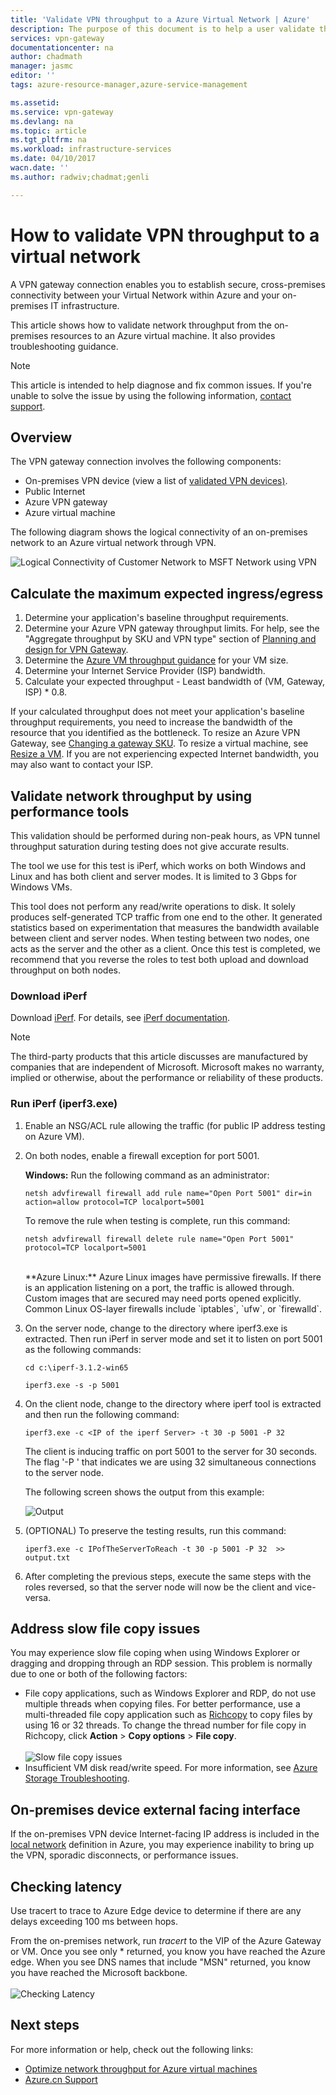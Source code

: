 ```yaml
---
title: 'Validate VPN throughput to a Azure Virtual Network | Azure'
description: The purpose of this document is to help a user validate the network throughput from their on-premises resources to an Azure virtual machine.
services: vpn-gateway
documentationcenter: na
author: chadmath
manager: jasmc
editor: ''
tags: azure-resource-manager,azure-service-management

ms.assetid:
ms.service: vpn-gateway
ms.devlang: na
ms.topic: article
ms.tgt_pltfrm: na
ms.workload: infrastructure-services
ms.date: 04/10/2017
wacn.date: ''
ms.author: radwiv;chadmat;genli

---
```

# How to validate VPN throughput to a virtual network

A VPN gateway connection enables you to establish secure, cross-premises connectivity between your Virtual Network within Azure and your on-premises IT infrastructure.

This article shows how to validate network throughput from the on-premises resources to an Azure virtual machine. It also provides troubleshooting guidance.

>[!NOTE]
>This article is intended to help diagnose and fix common issues. If you're unable to solve the issue by using the following information, [contact support](https://www.azure.cn/support/contact/).
>
>

## Overview

The VPN gateway connection involves the following components:

- On-premises VPN device (view a list of [validated VPN devices)](vpn-gateway-about-vpn-devices.md#devicetable).
- Public Internet
- Azure VPN gateway
- Azure virtual machine

The following diagram shows the logical connectivity of an on-premises network to an Azure virtual network through VPN.

![Logical Connectivity of Customer Network to MSFT Network using VPN](./media/vpn-gateway-validate-throughput-to-vnet/VPNPerf.png)

## Calculate the maximum expected ingress/egress

1.	Determine your application's baseline throughput requirements.
2.	Determine your Azure VPN gateway throughput limits. For help, see the "Aggregate throughput by SKU and VPN type" section of [Planning and design for VPN Gateway](vpn-gateway-plan-design.md).
3.	Determine the [Azure VM throughput guidance](../virtual-machines/virtual-machines-windows-sizes.md) for your VM size.
4.	Determine your Internet Service Provider (ISP) bandwidth.
5.	Calculate your expected throughput - Least bandwidth of (VM, Gateway, ISP) * 0.8.

If your calculated throughput does not meet your application's baseline throughput requirements, you need to increase the bandwidth of the resource that you identified as the bottleneck. To resize an Azure VPN Gateway, see [Changing a gateway SKU](/vpn-gateway/vpn-gateway-about-vpn-gateway-settings.md#gwsku). To resize a virtual machine, see [Resize a VM](../virtual-machines/virtual-machines-windows-resize-vm.md). If you are not experiencing expected Internet bandwidth, you may also want to contact your ISP.

## Validate network throughput by using performance tools

This validation should be performed during non-peak hours, as VPN tunnel throughput saturation during testing does not give accurate results.

The tool we use for this test is iPerf, which works on both Windows and Linux and has both client and server modes. It is limited to 3 Gbps for Windows VMs.

This tool does not perform any read/write operations to disk. It solely produces self-generated TCP traffic from one end to the other. It generated statistics based on experimentation that measures the bandwidth available between client and server nodes. When testing between two nodes, one acts as the server and the other as a client. Once this test is completed, we recommend that you reverse the roles to test both upload and download throughput on both nodes.

### Download iPerf
Download [iPerf](https://iperf.fr/download/iperf_3.1/iperf-3.1.2-win64.zip). For details, see [iPerf documentation](https://iperf.fr/iperf-doc.php).

 >[!NOTE]
 >The third-party products that this article discusses are manufactured by companies that are independent of Microsoft. Microsoft makes no warranty, implied or otherwise, about the performance or reliability of these products.
 >
 >

### Run iPerf (iperf3.exe)
1. Enable an NSG/ACL rule allowing the traffic (for public IP address testing on Azure VM).

2. On both nodes, enable a firewall exception for port 5001.

    **Windows:** Run the following command as an administrator:

    ```CMD
    netsh advfirewall firewall add rule name="Open Port 5001" dir=in action=allow protocol=TCP localport=5001
    ```

    To remove the rule when testing is complete, run this command:

    ```CMD
    netsh advfirewall firewall delete rule name="Open Port 5001" protocol=TCP localport=5001
    ```
    </br>
    **Azure Linux:**  Azure Linux images have permissive firewalls. If there is an application listening on a port, the traffic is allowed through. Custom images that are secured may need ports opened explicitly. Common Linux OS-layer firewalls include `iptables`, `ufw`, or `firewalld`.

3. On the server node, change to the directory where iperf3.exe is extracted. Then run iPerf in server mode and set it to listen on port 5001 as the following commands:

     ```CMD
     cd c:\iperf-3.1.2-win65

     iperf3.exe -s -p 5001
     ```

4. On the client node, change to the directory where iperf tool is extracted and then run the following command:

    ```CMD
    iperf3.exe -c <IP of the iperf Server> -t 30 -p 5001 -P 32
    ```

    The client is inducing traffic on port 5001 to the server for 30 seconds. The flag '-P ' that indicates we are using 32 simultaneous connections to the server node.

    The following screen shows the output from this example:

    ![Output](./media/vpn-gateway-validate-throughput-to-vnet/06theoutput.png)

5. (OPTIONAL) To preserve the testing results, run this command:

    ```CMD
    iperf3.exe -c IPofTheServerToReach -t 30 -p 5001 -P 32  >> output.txt
    ```

6. After completing the previous steps, execute the same steps with the roles reversed, so that the server node will now be the client and vice-versa.

## Address slow file copy issues
You may experience slow file coping when using Windows Explorer or dragging and dropping through an RDP session. This problem is normally due to one or both of the following factors:

- File copy applications, such as Windows Explorer and RDP, do not use multiple threads when copying files. For better performance, use a multi-threaded file copy application such as [Richcopy](https://technet.microsoft.com/magazine/2009.04.utilityspotlight.aspx) to copy files by using 16 or 32 threads. To change the thread number for file copy in Richcopy, click **Action** > **Copy options** > **File copy**.<br><br>
![Slow file copy issues](./media/vpn-gateway-validate-throughput-to-vnet/Richcopy.png)<br>
- Insufficient VM disk read/write speed. For more information, see [Azure Storage Troubleshooting](../storage/storage-e2e-troubleshooting.md).

## On-premises device external facing interface
If the on-premises VPN device Internet-facing IP address is included in the [local network](vpn-gateway-howto-site-to-site-resource-manager-portal.md#LocalNetworkGateway) definition in Azure, you may experience inability to bring up the VPN, sporadic disconnects, or performance issues.

## Checking latency
Use tracert to trace to Azure Edge device to determine if there are any delays exceeding 100 ms between hops.

From the on-premises network, run *tracert* to the VIP of the Azure Gateway or VM. Once you see only * returned, you know you have reached the Azure edge. When you see DNS names that include "MSN" returned, you know you have reached the Microsoft backbone.<br><br>
![Checking Latency](./media/vpn-gateway-validate-throughput-to-vnet/08checkinglatency.png)

## Next steps
For more information or help, check out the following links:

- [Optimize network throughput for Azure virtual machines](../virtual-network/virtual-network-optimize-network-bandwidth.md)
- [Azure.cn Support](https://www.azure.cn/support/contact/)